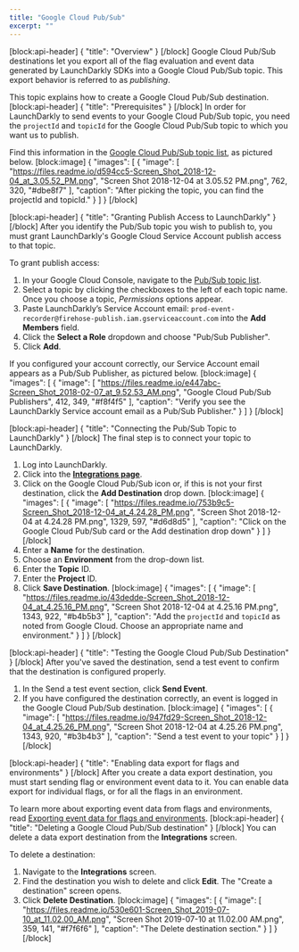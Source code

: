 ```yaml
---
title: "Google Cloud Pub/Sub"
excerpt: ""
---
```

[block:api-header]
{
  "title": "Overview"
}
[/block]
Google Cloud Pub/Sub destinations let you export all of the flag evaluation and event data generated by LaunchDarkly SDKs into a Google Cloud Pub/Sub topic. This export behavior is referred to as *publishing*.

This topic explains how to create a Google Cloud Pub/Sub destination.
[block:api-header]
{
  "title": "Prerequisites"
}
[/block]
In order for LaunchDarkly to send events to your Google Cloud Pub/Sub topic, you need the `projectId` and `topicId` for the Google Cloud Pub/Sub topic to which you want us to publish. 

Find this information in the [Google Cloud Pub/Sub topic list](https://console.cloud.google.com/cloudpubsub/topicList), as pictured below.
[block:image]
{
  "images": [
    {
      "image": [
        "https://files.readme.io/d594cc5-Screen_Shot_2018-12-04_at_3.05.52_PM.png",
        "Screen Shot 2018-12-04 at 3.05.52 PM.png",
        762,
        320,
        "#dbe8f7"
      ],
      "caption": "After picking the topic, you can find the projectId and topicId."
    }
  ]
}
[/block]

[block:api-header]
{
  "title": "Granting Publish Access to LaunchDarkly"
}
[/block]
After you identify the Pub/Sub topic you wish to publish to, you must grant LaunchDarkly's Google Cloud Service Account publish access to that topic. 

To grant publish access:
1. In your Google Cloud Console, navigate to the [Pub/Sub topic list](https://console.cloud.google.com/cloudpubsub/topicList).
2. Select a topic by clicking the checkboxes to the left of each topic name. Once you choose a topic, *Permissions* options appear.
3. Paste LaunchDarkly’s Service Account email: `prod-event-recorder@firehose-publish.iam.gserviceaccount.com` into the **Add Members** field.
4. Click the **Select a Role** dropdown and choose "Pub/Sub Publisher".
5. Click **Add**.

If you configured your account correctly, our Service Account email appears as a Pub/Sub Publisher, as pictured below.
[block:image]
{
  "images": [
    {
      "image": [
        "https://files.readme.io/e447abc-Screen_Shot_2018-02-07_at_9.52.53_AM.png",
        "Google Cloud Pub/Sub Publishers",
        412,
        349,
        "#f8f4f5"
      ],
      "caption": "Verify you see the LaunchDarkly Service account email as a Pub/Sub Publisher."
    }
  ]
}
[/block]

[block:api-header]
{
  "title": "Connecting the Pub/Sub Topic to LaunchDarkly"
}
[/block]
The final step is to connect your topic to LaunchDarkly.

1. Log into LaunchDarkly.
2. Click into the **[Integrations page](https://app.launchdarkly.com/default/integrations)**.
3. Click on the Google Cloud Pub/Sub icon or, if this is not your first destination, click the **Add Destination** drop down.
[block:image]
{
  "images": [
    {
      "image": [
        "https://files.readme.io/753b9c5-Screen_Shot_2018-12-04_at_4.24.28_PM.png",
        "Screen Shot 2018-12-04 at 4.24.28 PM.png",
        1329,
        597,
        "#d6d8d5"
      ],
      "caption": "Click on the Google Cloud Pub/Sub card or the Add destination drop down"
    }
  ]
}
[/block]
4. Enter a **Name** for the destination.
5. Choose an **Environment** from the drop-down list.
6. Enter the **Topic** ID.
7. Enter the **Project** ID.
8. Click **Save Destination**.
[block:image]
{
  "images": [
    {
      "image": [
        "https://files.readme.io/43dedde-Screen_Shot_2018-12-04_at_4.25.16_PM.png",
        "Screen Shot 2018-12-04 at 4.25.16 PM.png",
        1343,
        922,
        "#b4b5b3"
      ],
      "caption": "Add the `projectId` and `topicId` as noted from Google Cloud. Choose an appropriate name and environment."
    }
  ]
}
[/block]

[block:api-header]
{
  "title": "Testing the Google Cloud Pub/Sub Destination"
}
[/block]
After you've saved the destination, send a test event to confirm that the destination is configured properly.

1. In the Send a test event section, click **Send Event**.
2. If you have configured the destination correctly, an event is logged in the Google Cloud Pub/Sub destination.
[block:image]
{
  "images": [
    {
      "image": [
        "https://files.readme.io/947fd29-Screen_Shot_2018-12-04_at_4.25.26_PM.png",
        "Screen Shot 2018-12-04 at 4.25.26 PM.png",
        1343,
        920,
        "#b3b4b3"
      ],
      "caption": "Send a test event to your topic"
    }
  ]
}
[/block]

[block:api-header]
{
  "title": "Enabling data export for flags and environments"
}
[/block]
After you create a data export destination, you must start sending flag or environment event data to it. You can enable data export for individual flags, or for all the flags in an environment.

To learn more about exporting event data from flags and environments, read [Exporting event data for flags and environments](doc:data-export#section-exporting-event-data-for-flags-and-environments).
[block:api-header]
{
  "title": "Deleting a Google Cloud Pub/Sub destination"
}
[/block]
You can delete a data export destination from the **Integrations** screen.

To delete a destination:
1. Navigate to the **Integrations** screen.
2. Find the destination you wish to delete and click **Edit**. The "Create a destination" screen opens.
3. Click **Delete Destination**.
[block:image]
{
  "images": [
    {
      "image": [
        "https://files.readme.io/530e601-Screen_Shot_2019-07-10_at_11.02.00_AM.png",
        "Screen Shot 2019-07-10 at 11.02.00 AM.png",
        359,
        141,
        "#f7f6f6"
      ],
      "caption": "The Delete destination section."
    }
  ]
}
[/block]